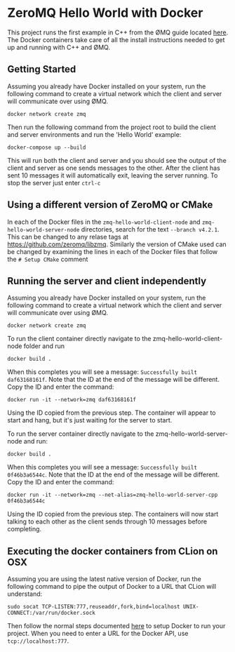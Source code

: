 # ZeroMQ Hello World with Docker

This project runs the first example in C++ from the ØMQ guide located [here](http://zguide.zeromq.org/page:all). The Docker containers take care of all the install instructions needed to get up and running with C++ and ØMQ.

## Getting Started

Assuming you already have Docker installed on your system, run the following command to create a virtual network which the client and server will communicate over using ØMQ.

```
docker network create zmq
```

Then run the following command from the project root to build the client and server environments and run the 'Hello World' example:

```
docker-compose up --build
```

This will run both the client and server and you should see the output of the client and server as one sends messages to the other. After the client has sent 10 messages it will automatically exit, leaving the server running. To stop the server just enter `ctrl-c`

## Using a different version of ZeroMQ or CMake

In each of the Docker files in the `zmq-hello-world-client-node` and `zmq-hello-world-server-node` directories, search for the text `--branch v4.2.1`. This can be changed to any relase tags at https://github.com/zeromq/libzmq. Similarly the version of CMake used can be changed by examining the lines in each of the Docker files that follow the `# Setup CMake` comment

## Running the server and client independently

Assuming you already have Docker installed on your system, run the following command to create a virtual network which the client and server will communicate over using ØMQ.

```
docker network create zmq
```

To run the client container directly navigate to the zmq-hello-world-client-node folder and run

```
docker build .
```

 When this completes you will see a message: `Successfully built daf63168161f`. Note that the ID at the end of the message will be different. Copy the ID and enter the command: 

 ```
 docker run -it --network=zmq daf63168161f
 ``` 

Using the ID copied from the previous step. The container will appear to start and hang, but it's just waiting for the server to start.

To run the server container directly navigate to the zmq-hello-world-server-node and run:

```
docker build .
```

When this completes you will see a message: `Successfully built 0f46b3a6544c`. Note that the ID at the end of the message will be different. Copy the ID and enter the command: 

```
docker run -it --network=zmq --net-alias=zmq-hello-world-server-cpp 0f46b3a6544c
```

Using the ID copied from the previous step. The containers will now start talking to each other as the client sends through 10 messages before completing.

## Executing the docker containers from CLion on OSX

Assuming you are using the latest native version of Docker, run the following command to pipe the output of Docker to a URL that CLion will understand:

`sudo socat TCP-LISTEN:777,reuseaddr,fork,bind=localhost UNIX-CONNECT:/var/run/docker.sock`

Then follow the normal steps documented [here](https://www.jetbrains.com/help/clion/2016.3/docker-integration.html) to setup Docker to run your project. When you need to enter a URL for the Docker API, use `tcp://localhost:777`.